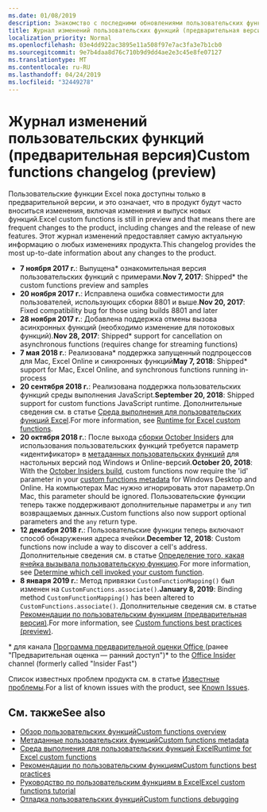 ```yaml
---
ms.date: 01/08/2019
description: Знакомство с последними обновлениями пользовательских функций Excel.
title: Журнал изменений пользовательских функций (предварительная версия)
localization_priority: Normal
ms.openlocfilehash: 03e4dd922ac3895e11a508f97e7ac3fa3e7b1cb0
ms.sourcegitcommit: 9e7b4daa8d76c710b9d9dd4ae2e3c45e8fe07127
ms.translationtype: MT
ms.contentlocale: ru-RU
ms.lasthandoff: 04/24/2019
ms.locfileid: "32449278"
---
```

# <a name="custom-functions-changelog-preview"></a><span data-ttu-id="204b7-103">Журнал изменений пользовательских функций (предварительная версия)</span><span class="sxs-lookup"><span data-stu-id="204b7-103">Custom functions changelog (preview)</span></span>

<span data-ttu-id="204b7-104">Пользовательские функции Excel пока доступны только в предварительной версии, и это означает, что в продукт будут часто вноситься изменения, включая изменения и выпуск новых функций.</span><span class="sxs-lookup"><span data-stu-id="204b7-104">Excel custom functions is still in preview and that means there are frequent changes to the product, including changes and the release of new features.</span></span> <span data-ttu-id="204b7-105">Этот журнал изменений предоставляет самую актуальную информацию о любых изменениях продукта.</span><span class="sxs-lookup"><span data-stu-id="204b7-105">This changelog provides the most up-to-date information about any changes to the product.</span></span>

- <span data-ttu-id="204b7-106">**7 ноября 2017 г.**: Выпущена\* ознакомительная версия пользовательских функций с примерами.</span><span class="sxs-lookup"><span data-stu-id="204b7-106">**Nov 7, 2017**: Shipped\* the custom functions preview and samples</span></span>
- <span data-ttu-id="204b7-107">**20 ноября 2017 г.**: Исправлена ошибка совместимости для пользователей, использующих сборки 8801 и выше.</span><span class="sxs-lookup"><span data-stu-id="204b7-107">**Nov 20, 2017**: Fixed compatibility bug for those using builds 8801 and later</span></span>
- <span data-ttu-id="204b7-108">**28 ноября 2017 г.**: Добавлена поддержка отмены вызова асинхронных функций (необходимо изменение для потоковых функций).</span><span class="sxs-lookup"><span data-stu-id="204b7-108">**Nov 28, 2017**: Shipped\* support for cancellation on asynchronous functions (requires change for streaming functions)</span></span>
- <span data-ttu-id="204b7-109">**7 мая 2018 г.**: Реализована\* поддержка запущенный подпроцессов для Mac, Excel Online и синхронных функций</span><span class="sxs-lookup"><span data-stu-id="204b7-109">**May 7, 2018**: Shipped\* support for Mac, Excel Online, and synchronous functions running in-process</span></span>
- <span data-ttu-id="204b7-110">**20 сентября 2018 г.**: Реализована поддержка пользовательских функций среды выполнения JavaScript.</span><span class="sxs-lookup"><span data-stu-id="204b7-110">**September 20, 2018**: Shipped support for custom functions JavaScript runtime.</span></span> <span data-ttu-id="204b7-111">Дополнительные сведения см. в статье [Среда выполнения для пользовательских функций Excel](custom-functions-runtime.md).</span><span class="sxs-lookup"><span data-stu-id="204b7-111">For more information, see [Runtime for Excel custom functions](custom-functions-runtime.md).</span></span>
- <span data-ttu-id="204b7-112">**20 октября 2018 г.**: После выхода [cборки October Insiders](https://support.office.com/en-us/article/what-s-new-for-office-insiders-c152d1e2-96ff-4ce9-8c14-e74e13847a24) для использования пользовательских функций требуется параметр «идентификатор» в [метаданных пользовательских функций](custom-functions-json.md) для настольных версий под Windows и Online-версий.</span><span class="sxs-lookup"><span data-stu-id="204b7-112">**October 20, 2018**: With the [October Insiders build](https://support.office.com/en-us/article/what-s-new-for-office-insiders-c152d1e2-96ff-4ce9-8c14-e74e13847a24), custom functions now require the 'id' parameter in your [custom functions metadata](custom-functions-json.md) for Windows Desktop and Online.</span></span> <span data-ttu-id="204b7-113">На компьютерах Mac нужно игнорировать этот параметр.</span><span class="sxs-lookup"><span data-stu-id="204b7-113">On Mac, this parameter should be ignored.</span></span> <span data-ttu-id="204b7-114">Пользовательские функции теперь также поддерживают дополнительные параметры и `any` тип возвращаемых данных.</span><span class="sxs-lookup"><span data-stu-id="204b7-114">Custom functions also now support optional parameters and the `any` return type.</span></span>
- <span data-ttu-id="204b7-115">**12 декабря 2018 г.**: Пользовательские функции теперь включают способ обнаружения адреса ячейки.</span><span class="sxs-lookup"><span data-stu-id="204b7-115">**December 12, 2018**: Custom functions now include a way to discover a cell's address.</span></span> <span data-ttu-id="204b7-116">Дополнительные сведения см. в статье [Определение того, какая ячейка вызывала пользовательскую функцию](custom-functions-overview.md#determine-which-cell-invoked-your-custom-function).</span><span class="sxs-lookup"><span data-stu-id="204b7-116">For more information, see [Determine which cell invoked your custom function](custom-functions-overview.md#determine-which-cell-invoked-your-custom-function).</span></span>
- <span data-ttu-id="204b7-117">**8 января 2019 г.**: Метод привязки `CustomFunctionMapping()` был изменен на `CustomFunctions.associate()`.</span><span class="sxs-lookup"><span data-stu-id="204b7-117">**January 8, 2019**: Binding method `CustomFunctionMapping()` has been altered to `CustomFunctions.associate()`.</span></span> <span data-ttu-id="204b7-118">Дополнительные сведения см. в статье [Рекомендации по пользовательским функциям (предварительная версия)](custom-functions-best-practices.md).</span><span class="sxs-lookup"><span data-stu-id="204b7-118">For more information, see [Custom functions best practices (preview)](custom-functions-best-practices.md).</span></span>

<span data-ttu-id="204b7-119">\* для канала [Программа предварительной оценки Office ](https://products.office.com/office-insider) (ранее "Предварительная оценка — ранний доступ")</span><span class="sxs-lookup"><span data-stu-id="204b7-119">\* to the [Office Insider](https://products.office.com/office-insider) channel (formerly called "Insider Fast")</span></span>

<span data-ttu-id="204b7-120">Список известных проблем продукта см. в статье [Известные проблемы](custom-functions-overview.md#known-issues).</span><span class="sxs-lookup"><span data-stu-id="204b7-120">For a list of known issues with the product, see [Known Issues](custom-functions-overview.md#known-issues).</span></span> 

## <a name="see-also"></a><span data-ttu-id="204b7-121">См. также</span><span class="sxs-lookup"><span data-stu-id="204b7-121">See also</span></span>

* [<span data-ttu-id="204b7-122">Обзор пользовательских функций</span><span class="sxs-lookup"><span data-stu-id="204b7-122">Custom functions overview</span></span>](custom-functions-overview.md)
* [<span data-ttu-id="204b7-123">Метаданные пользовательских функций</span><span class="sxs-lookup"><span data-stu-id="204b7-123">Custom functions metadata</span></span>](custom-functions-json.md)
* [<span data-ttu-id="204b7-124">Среда выполнения для пользовательских функций Excel</span><span class="sxs-lookup"><span data-stu-id="204b7-124">Runtime for Excel custom functions</span></span>](custom-functions-runtime.md)
* [<span data-ttu-id="204b7-125">Рекомендации по пользовательским функциям</span><span class="sxs-lookup"><span data-stu-id="204b7-125">Custom functions best practices</span></span>](custom-functions-best-practices.md)
* [<span data-ttu-id="204b7-126">Руководство по пользовательским функциям в Excel</span><span class="sxs-lookup"><span data-stu-id="204b7-126">Excel custom functions tutorial</span></span>](../tutorials/excel-tutorial-create-custom-functions.md)
* [<span data-ttu-id="204b7-127">Отладка пользовательских функций</span><span class="sxs-lookup"><span data-stu-id="204b7-127">Custom functions debugging</span></span>](custom-functions-debugging.md)